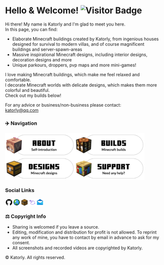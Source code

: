 # Hello & Welcome! ![Visitor Badge](https://visitor-badge.laobi.icu/badge?page_id=katorly.katorly)
Hi there! My name is Katorly and I'm glad to meet you here.<br>
In this page, you can find:
- Elaborate Minecraft buildings created by Katorly, from ingenious houses designed for survival to modern villas, and of course magnificent buildings and server-spawn-areas
- Massive inspirational Minecraft designs, including interior designs, decoration designs and more
- Unique parkours, droppers, pvp maps and more mini-games!

I love making Minecraft buildings, which make me feel relaxed and comfortable.<br>
I decorate Minecraft worlds with delicate designs, which makes them more colorful and beautiful.<br>
Check out my builds below!

For any advice or business/non-business please contact:<br>
[katorly@qq.com](mailto:katorly@qq.com)


### ✈️ Navigation
<a href="https://hub.fastgit.org/katorly" target="_blank"><img align="center" width="45%" src="/Navigations/navigation1.png"></a><a href="https://hub.fastgit.org/search?q=topic%3Abuilding+org%3Akatorlys&type=Repositories" target="_blank"><img align="center" width="45%" src="/Navigations/navigation2.png"></a>
<a href="https://hub.fastgit.org/search?q=topic%3Adesign+org%3Akatorlys&type=Repositories" target="_blank"><img align="center" width="45%" src="/Navigations/navigation3.png"></a><a href="https://hub.fastgit.org/katorlys/backups" target="_blank"><img align="center" width="45%" src="/Navigations/navigation4.png"></a>

### Social Links
<a href="https://hub.fastgit.org/katorly" target="_blank"><img align="center" width="5%" src="/SocialLinks/github.png"></a><a href="https://www.planetminecraft.com/member/katorly" target="_blank"><img align="center" width="5%" src="/SocialLinks/planetminecraft.png"></a><a href="https://www.mcbbs.net/?3094455" target="_blank"><img align="center" width="5%" src="/SocialLinks/mcbbs.png"></a><a href="http://afdian.net/@katorly" target="_blank"><img align="center" width="5%" src="/SocialLinks/afdian.png"></a><a href="mailto:katorly@qq.com" target="_blank"><img align="center" width="5%" src="/SocialLinks/email.png"></a>

### ⚖️ Copyright Info
- Sharing is welcomed if you leave a source.
- Editing, modification and distribution for profit is not allowed. To reprint any work of mine, you have to contact by email in advance to ask for my consent.
- All screenshots and recorded videos are copyrighted by Katorly.

© Katorly. All rights reserved.